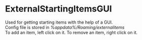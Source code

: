 # ExternalStartingItemsGUI
Used for getting starting items with the help of a GUI.<br>
Config file is stored in <i>%appdata%/Roaming/externalitems</i><br>
To add an item, left click on it. To remove an item, right click on it.
